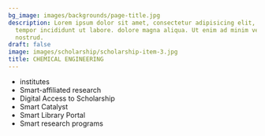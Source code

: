 ```yaml
---
bg_image: images/backgrounds/page-title.jpg
description: Lorem ipsum dolor sit amet, consectetur adipisicing elit, sed do eiusmod
  tempor incididunt ut labore. dolore magna aliqua. Ut enim ad minim veniam, quis
  nostrud.
draft: false
image: images/scholarship/scholarship-item-3.jpg
title: CHEMICAL ENGINEERING
---
```


* institutes
* Smart-affiliated research
* Digital Access to Scholarship
* Smart Catalyst
* Smart Library Portal
* Smart research programs